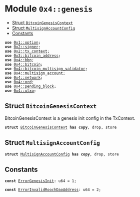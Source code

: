 
<a id="0x4_genesis"></a>

# Module `0x4::genesis`



-  [Struct `BitcoinGenesisContext`](#0x4_genesis_BitcoinGenesisContext)
-  [Struct `MultisignAccountConfig`](#0x4_genesis_MultisignAccountConfig)
-  [Constants](#@Constants_0)


<pre><code><b>use</b> <a href="">0x1::option</a>;
<b>use</b> <a href="">0x2::signer</a>;
<b>use</b> <a href="">0x2::tx_context</a>;
<b>use</b> <a href="">0x3::bitcoin_address</a>;
<b>use</b> <a href="bbn.md#0x4_bbn">0x4::bbn</a>;
<b>use</b> <a href="bitcoin.md#0x4_bitcoin">0x4::bitcoin</a>;
<b>use</b> <a href="bitcoin_multisign_validator.md#0x4_bitcoin_multisign_validator">0x4::bitcoin_multisign_validator</a>;
<b>use</b> <a href="multisign_account.md#0x4_multisign_account">0x4::multisign_account</a>;
<b>use</b> <a href="network.md#0x4_network">0x4::network</a>;
<b>use</b> <a href="ord.md#0x4_ord">0x4::ord</a>;
<b>use</b> <a href="pending_block.md#0x4_pending_block">0x4::pending_block</a>;
<b>use</b> <a href="utxo.md#0x4_utxo">0x4::utxo</a>;
</code></pre>



<a id="0x4_genesis_BitcoinGenesisContext"></a>

## Struct `BitcoinGenesisContext`

BitcoinGenesisContext is a genesis init config in the TxContext.


<pre><code><b>struct</b> <a href="genesis.md#0x4_genesis_BitcoinGenesisContext">BitcoinGenesisContext</a> <b>has</b> <b>copy</b>, drop, store
</code></pre>



<a id="0x4_genesis_MultisignAccountConfig"></a>

## Struct `MultisignAccountConfig`



<pre><code><b>struct</b> <a href="genesis.md#0x4_genesis_MultisignAccountConfig">MultisignAccountConfig</a> <b>has</b> <b>copy</b>, drop, store
</code></pre>



<a id="@Constants_0"></a>

## Constants


<a id="0x4_genesis_ErrorGenesisInit"></a>



<pre><code><b>const</b> <a href="genesis.md#0x4_genesis_ErrorGenesisInit">ErrorGenesisInit</a>: u64 = 1;
</code></pre>



<a id="0x4_genesis_ErrorInvalidRoochDaoAddress"></a>



<pre><code><b>const</b> <a href="genesis.md#0x4_genesis_ErrorInvalidRoochDaoAddress">ErrorInvalidRoochDaoAddress</a>: u64 = 2;
</code></pre>
